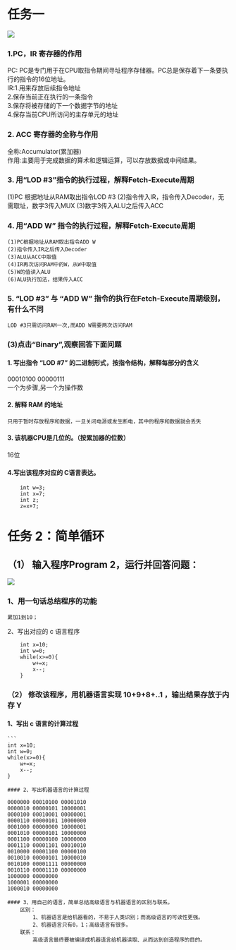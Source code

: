 # 任务一
![](http://a1.qpic.cn/psb?/V12RJg2C0qahST/I2e6bNjbdtS4oy7OoaPnO1HdyPwNkCvaxTk0FtPjLSE!/c/dDQBAAAAAAAA&ek=1&kp=1&pt=0&bo=oAU4BAAAAAARKIY!&tl=3&vuin=1422981579&tm=1542362400&sce=60-2-2&rf=0-0)


### 1.PC，IR 寄存器的作用

PC: PC是专门用于在CPU取指令期间寻址程序存储器。PC总是保存着下一条要执行的指令的16位地址。          
IR:1.用来存放后续指令地址       
    2.保存当前正在执行的一条指令        
    3.保存将被存储的下一个数据字节的地址      
    4.保存当前CPU所访问的主存单元的地址       

### 2. ACC 寄存器的全称与作用

全称:Accumulator(累加器)          
作用:主要用于完成数据的算术和逻辑运算，可以存放数据或中间结果。         

### 3. 用“LOD #3”指令的执行过程，解释Fetch-Execute周期     

(1)PC 根据地址从RAM取出指令LOD #3 
(2)指令传入IR，指令传入Decoder，无需取址，数字3传入MUX 
(3)数字3传入ALU之后传入ACC

### 4. 用“ADD W” 指令的执行过程，解释Fetch-Execute周期

    (1)PC根据地址从RAM取出指令ADD W 
    (2)指令传入IR之后传入Decoder 
    (3)ALU从ACC中取值 
    (4)IR再次访问RAM中的W，从W中取值 
    (5)W的值读入ALU 
    (6)ALU执行加法，结果传入ACC

### 5. “LOD #3” 与 “ADD W” 指令的执行在Fetch-Execute周期级别，有什么不同

    LOD #3只需访问RAM一次,而ADD W需要两次访问RAM

### (3)点击“Binary”,观察回答下面问题      
#### 1. 写出指令 “LOD #7” 的二进制形式，按指令结构，解释每部分的含义               

00010100 00000111         
一个为步骤,另一个为操作数           

#### 2. 解释 RAM 的地址

    只用于暂时存放程序和数据，一旦关闭电源或发生断电，其中的程序和数据就会丢失 
#### 3. 该机器CPU是几位的。（按累加器的位数）

16位
#### 4.写出该程序对应的 C语言表达。   
```
    int w=3;
    int x=7;
    int z;
    z=x+7;
```          
# 任务 2：简单循环        
## （1） 输入程序Program 2，运行并回答问题：
![](http://a3.qpic.cn/psb?/V12RJg2C0qahST/dWLazYhn*OFNbNIjSkd*HZRgO.zttK8MCvAoj.3skg4!/c/dD4BAAAAAAAA&ek=1&kp=1&pt=0&bo=oAU4BAAAAAARGLY!&tl=3&vuin=1422981579&tm=1542362400&sce=60-2-2&rf=0-0)
### 1、用一句话总结程序的功能       
    累加1到10；         

2、写出对应的 c 语言程序            
```
    int x=10;     
    int w=0;       
    while(x>=0){      
        w+=x;        
        x--;        
    }            
```            
### （2） 修改该程序，用机器语言实现 10+9+8+..1 ，输出结果存放于内存 Y      
#### 1、写出 c 语言的计算过程
    ```
    int x=10;     
    int w=0;       
    while(x>=0){      
        w+=x;        
        x--;        
    }            
```   
#### 2、写出机器语言的计算过程
```
    0000000 00010100 00001010 
    0000010 00000101 10000001 
    0000100 00010001 00000001 
    0000110 00000101 10000000 
    0001000 00000000 10000001 
    0001010 00000101 10000000 
    0001100 00000100 10000000 
    0001110 00001101 00010010 
    0010000 00001100 00000100 
    0010010 00000101 10000010 
    0010100 00001111 00000000 
    0010110 00001110 00000000 
    1000000 00000000 
    1000001 00000000 
    1000010 00000000
```
#### 3、用自己的语言，简单总结高级语言与机器语言的区别与联系。      
    区别：
        1、机器语言是给机器看的，不易于人类识别；而高级语言的可读性更强。
        2、机器语言只有0，1；高级语言有很多。
    联系：
        高级语言最终要被编译成机器语言给机器读取、从而达到创造程序的目的。